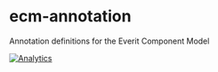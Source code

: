 ecm-annotation
==============

Annotation definitions for the Everit Component Model

[![Analytics](https://ga-beacon.appspot.com/UA-15041869-4/everit-org/ecm-annotation)](https://github.com/igrigorik/ga-beacon)
